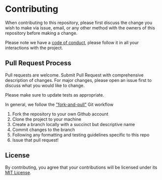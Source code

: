 # Contributing

When contributing to this repository, please first discuss the change you wish to make via issue,
email, or any other method with the owners of this repository before making a change.

Please note we have a [code of conduct][code_of_conduct.md file], please follow it in all your interactions with the project.

## Pull Request Process

Pull requests are welcome. Submit Pull Request with comprehensive description of changes.
For major changes, please open an issue first to discuss what you would like to change.

Please make sure to update tests as appropriate.

In general, we follow the ["fork-and-pull"](https://gist.github.com/Chaser324/ce0505fbed06b947d962) Git workflow

1. Fork the repository to your own Github account
2. Clone the project to your machine
3. Create a branch locally with a succinct but descriptive name
4. Commit changes to the branch
5. Following any formatting and testing guidelines specific to this repo
6. Issue that pull request!

## License

By contributing, you agree that your contributions will be licensed under its [MIT License][License file].

[License file]: https://github.com/ashishlamsal/minimal-stats/blob/main/LICENSE
[code_of_conduct.md file]: https://github.com/ashishlamsal/minimal-stats/blob/main/code_of_conduct.md